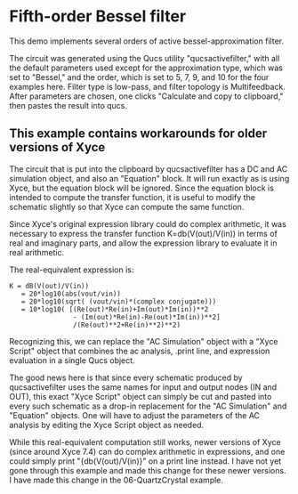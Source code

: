# Fifth-order Bessel filter

This demo implements several orders of active bessel-approximation
filter.

The circuit was generated using the Qucs utility "qucsactivefilter,"
with all the default parameters used except for the approximation
type, which was set to "Bessel," and the order, which is set to 5, 7,
9, and 10 for the four examples here.  Filter type is low-pass, and
filter topology is Multifeedback.  After parameters are chosen, one
clicks "Calculate and copy to clipboard," then pastes the result into
qucs.


## This example contains workarounds for older versions of Xyce

The circuit that is put into the clipboard by qucsactivefilter has a
DC and AC simulation object, and also an "Equation" block.  It will
run exactly as is using Xyce, but the equation block will be ignored.
Since the equation block is intended to compute the transfer function,
it is useful to modify the schematic slightly so that Xyce can compute
the same function.

Since Xyce's original expression library could do complex arithmetic, it was
necessary to express the transfer function K=db(V(out)/V(in)) in terms
of real and imaginary parts, and allow the expression library to
evaluate it in real arithmetic.

The real-equivalent expression is:

    K = dB(V(out)/V(in))
       = 20*log10(abs(vout/vin))
       = 20*log10(sqrt( (vout/vin)*(complex conjugate)))
       = 10*log10( [(Re(out)*Re(in)+Im(out)*Im(in))**2
                    - (Im(out)*Re(in)-Re(out)*Im(in))**2]
                    /(Re(out)**2+Re(in)**2)**2)

Recognizing this, we can replace the "AC Simulation" object with a
"Xyce Script" object that combines the ac analysis, .print line, and
expression evaluation in a single Qucs object.

The good news here is that since every schematic produced by
qucsactivefilter uses the same names for input and output nodes (IN
and OUT), this exact "Xyce Script" object can simply be cut and pasted
into every such schematic as a drop-in replacement for the "AC
Simulation" and "Equation" objects.  One will have to adjust the
parameters of the AC analysis by editing the Xyce Script object as
needed.

While this real-equivalent computation still works, newer versions of
Xyce (since around Xyce 7.4) can do complex arithmetic in expressions,
and one could simply print "{db(V(out)/V(in)}" on a print line
instead.  I have not yet gone through this example and made this
change for these newer versions.  I have made this change in the
06-QuartzCrystal example.

